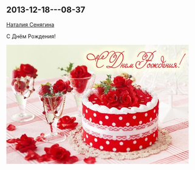## 2013-12-18---08-37

[Наталия Сенягина](https://vk.com/id33862652)

С Днём Рождения!

![2013-12-18---08-37.jpg](2013-12-18---08-37.jpg)
